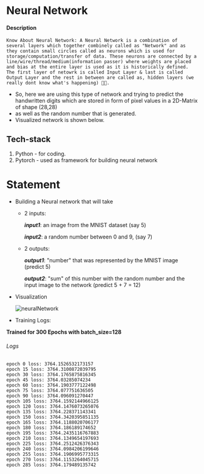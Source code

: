 **Neural Network**
==================

#### Description

    Know About Neural Network: A Neural Network is a combination of several layers which together combinely called as "Network" and as they contain small circles called as neurons which is used for storage/computation/transfer of data. These neurons are connected by a line/wire/thread/medium(information passer) where weights are placed and bias at the entire layer is used as it is historically defined. The first layer of netowrk is called Input Layer & last is called Output Layer and the rest in between are called as, hidden layers (we really dont know what's happening) 😮‍💨.
  
 * So, here we are using this type of network and trying to predict the handwritten digits which are stored in form of pixel values in a 2D-Matrix of shape (28,28)
 * as well as the random number that is generated.
 * Visualized network is shown below.
 
**Tech-stack**
--------------
1. Python - for coding.
2. Pytorch - used as framework for building neural network


**Statement**
=============
* Building a Neural network that will take 
  - 2 inputs: 

       ***input1***: an image from the MNIST dataset (say 5)
       
       ***input2***: a random number between 0 and 9, (say 7)
       
  - 2 outputs:
  
      ***output1***: "number" that was represented by the MNIST image (predict 5)
      
      ***output2***: "sum" of this number with the random number and the input image to the network (predict 5 + 7 = 12)
      

    
 * Visualization    
      
      ![neuralNetwork](https://user-images.githubusercontent.com/60026221/211019570-6e851cab-eff1-4742-8502-48968e719ede.jpg)


* Training Logs:

**Trained for 300 Epochs with batch_size=128**

###### Logs
    epoch 0 loss: 3764.1526532173157
    epoch 15 loss: 3764.3100872039795
    epoch 30 loss: 3764.1765875816345
    epoch 45 loss: 3764.03285074234
    epoch 60 loss: 3764.1903777122498
    epoch 75 loss: 3764.077751636505
    epoch 90 loss: 3764.096091270447
    epoch 105 loss: 3764.1592144966125
    epoch 120 loss: 3764.1476073265076
    epoch 135 loss: 3764.228371143341
    epoch 150 loss: 3764.3420395851135
    epoch 165 loss: 3764.1188020706177
    epoch 180 loss: 3764.186189174652
    epoch 195 loss: 3764.2435116767883
    epoch 210 loss: 3764.1349654197693
    epoch 225 loss: 3764.2512426376343
    epoch 240 loss: 3764.0984206199646
    epoch 255 loss: 3764.1906995773315
    epoch 270 loss: 3764.1153264045715
    epoch 285 loss: 3764.179489135742

